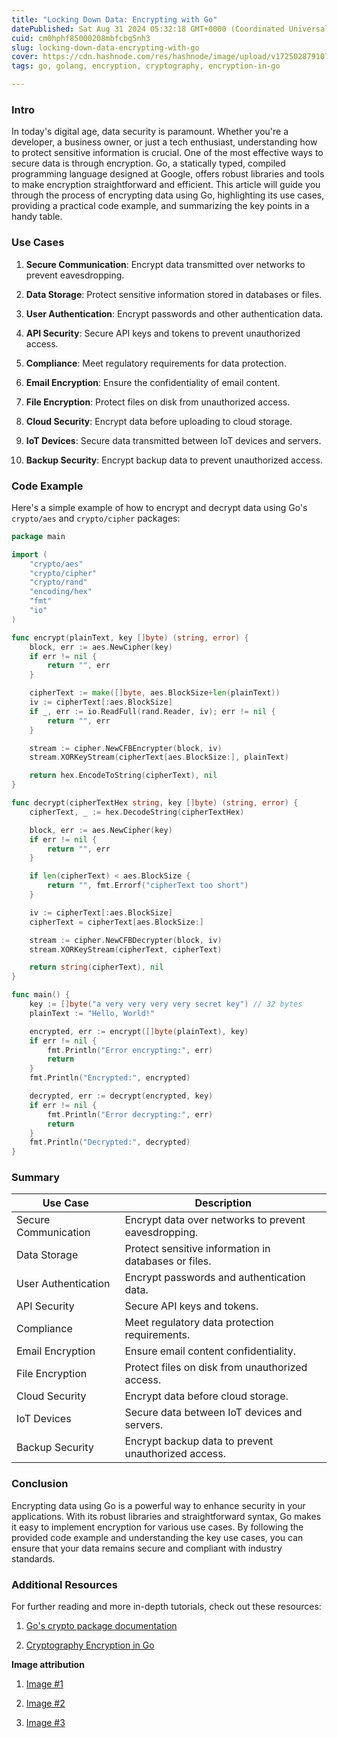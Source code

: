 ```yaml
---
title: "Locking Down Data: Encrypting with Go"
datePublished: Sat Aug 31 2024 05:32:18 GMT+0000 (Coordinated Universal Time)
cuid: cm0hphf85000208mbfcbg5nh3
slug: locking-down-data-encrypting-with-go
cover: https://cdn.hashnode.com/res/hashnode/image/upload/v1725028791071/5d93a0e3-7475-46c0-9689-df703d4c6f53.png
tags: go, golang, encryption, cryptography, encryption-in-go

---
```


### Intro

In today's digital age, data security is paramount. Whether you're a developer, a business owner, or just a tech enthusiast, understanding how to protect sensitive information is crucial. One of the most effective ways to secure data is through encryption. Go, a statically typed, compiled programming language designed at Google, offers robust libraries and tools to make encryption straightforward and efficient. This article will guide you through the process of encrypting data using Go, highlighting its use cases, providing a practical code example, and summarizing the key points in a handy table.

### Use Cases

1. **Secure Communication**: Encrypt data transmitted over networks to prevent eavesdropping.
    
2. **Data Storage**: Protect sensitive information stored in databases or files.
    
3. **User Authentication**: Encrypt passwords and other authentication data.
    
4. **API Security**: Secure API keys and tokens to prevent unauthorized access.
    
5. **Compliance**: Meet regulatory requirements for data protection.
    
6. **Email Encryption**: Ensure the confidentiality of email content.
    
7. **File Encryption**: Protect files on disk from unauthorized access.
    
8. **Cloud Security**: Encrypt data before uploading to cloud storage.
    
9. **IoT Devices**: Secure data transmitted between IoT devices and servers.
    
10. **Backup Security**: Encrypt backup data to prevent unauthorized access.
    

### Code Example

Here's a simple example of how to encrypt and decrypt data using Go's `crypto/aes` and `crypto/cipher` packages:

```go
package main

import (
    "crypto/aes"
    "crypto/cipher"
    "crypto/rand"
    "encoding/hex"
    "fmt"
    "io"
)

func encrypt(plainText, key []byte) (string, error) {
    block, err := aes.NewCipher(key)
    if err != nil {
        return "", err
    }

    cipherText := make([]byte, aes.BlockSize+len(plainText))
    iv := cipherText[:aes.BlockSize]
    if _, err := io.ReadFull(rand.Reader, iv); err != nil {
        return "", err
    }

    stream := cipher.NewCFBEncrypter(block, iv)
    stream.XORKeyStream(cipherText[aes.BlockSize:], plainText)

    return hex.EncodeToString(cipherText), nil
}

func decrypt(cipherTextHex string, key []byte) (string, error) {
    cipherText, _ := hex.DecodeString(cipherTextHex)

    block, err := aes.NewCipher(key)
    if err != nil {
        return "", err
    }

    if len(cipherText) < aes.BlockSize {
        return "", fmt.Errorf("cipherText too short")
    }

    iv := cipherText[:aes.BlockSize]
    cipherText = cipherText[aes.BlockSize:]

    stream := cipher.NewCFBDecrypter(block, iv)
    stream.XORKeyStream(cipherText, cipherText)

    return string(cipherText), nil
}

func main() {
    key := []byte("a very very very very secret key") // 32 bytes
    plainText := "Hello, World!"

    encrypted, err := encrypt([]byte(plainText), key)
    if err != nil {
        fmt.Println("Error encrypting:", err)
        return
    }
    fmt.Println("Encrypted:", encrypted)

    decrypted, err := decrypt(encrypted, key)
    if err != nil {
        fmt.Println("Error decrypting:", err)
        return
    }
    fmt.Println("Decrypted:", decrypted)
}
```

### Summary

| Use Case | Description |
| --- | --- |
| Secure Communication | Encrypt data over networks to prevent eavesdropping. |
| Data Storage | Protect sensitive information in databases or files. |
| User Authentication | Encrypt passwords and authentication data. |
| API Security | Secure API keys and tokens. |
| Compliance | Meet regulatory data protection requirements. |
| Email Encryption | Ensure email content confidentiality. |
| File Encryption | Protect files on disk from unauthorized access. |
| Cloud Security | Encrypt data before cloud storage. |
| IoT Devices | Secure data between IoT devices and servers. |
| Backup Security | Encrypt backup data to prevent unauthorized access. |

### Conclusion

Encrypting data using Go is a powerful way to enhance security in your applications. With its robust libraries and straightforward syntax, Go makes it easy to implement encryption for various use cases. By following the provided code example and understanding the key use cases, you can ensure that your data remains secure and compliant with industry standards.

### Additional Resources

For further reading and more in-depth tutorials, check out these resources:

1. [Go's crypto package documentation](https://pkg.go.dev/crypto)
    
2. [Cryptography Encryption in Go](https://earthly.dev/blog/cryptography-encryption-in-go/)
    

**Image attribution**

1. [Image #1](https://www.freepik.com/free-vector/locker_2900480.htm#fromView=search&page=1&position=0&uuid=df71a087-6c43-43d8-aeac-f276469b370f)
    
2. [Image #2](https://www.freepik.com/free-vector/data-report-illustration-concept_6195527.htm#fromView=search&page=1&position=7&uuid=4af1ef9a-541f-40b2-9ef1-1f8f76915eb6)
    
3. [Image #3](https://en.wikipedia.org/wiki/Go_(programming_language))